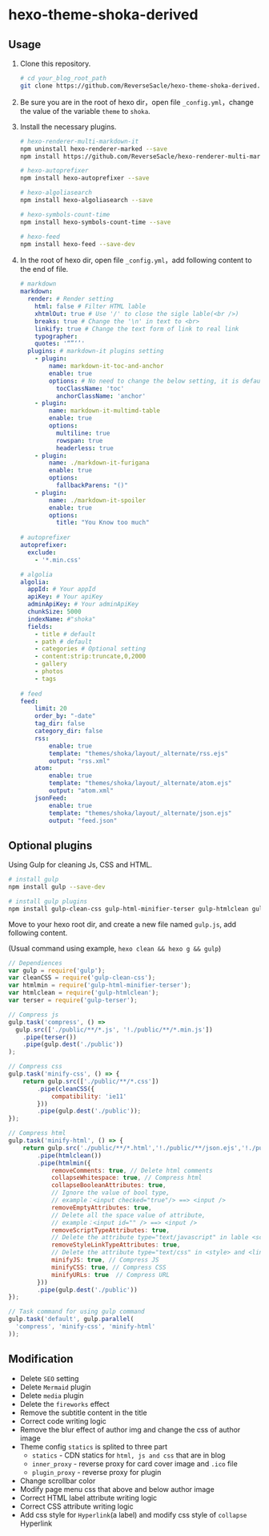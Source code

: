 # hexo-theme-shoka-derived
## Usage

1. Clone this repository.

   ```bash
   # cd your_blog_root_path
   git clone https://github.com/ReverseSacle/hexo-theme-shoka-derived.git ./themes/shoka
   ```

2. Be sure you are in the root of hexo dir，open file `_config.yml`，change the value of  the variable `theme` to `shoka`.  

3. Install the necessary plugins.

   ```bash
   # hexo-renderer-multi-markdown-it
   npm uninstall hexo-renderer-marked --save
   npm install https://github.com/ReverseSacle/hexo-renderer-multi-markdown-it.git --save
   
   # hexo-autoprefixer
   npm install hexo-autoprefixer --save
   
   # hexo-algoliasearch
   npm install hexo-algoliasearch --save
   
   # hexo-symbols-count-time
   npm install hexo-symbols-count-time --save
   
   # hexo-feed
   npm install hexo-feed --save-dev
   ```

4. In the root of hexo dir, open file `_config.yml`，add following content to the end of file.

   ```yaml
   # markdown
   markdown:
     render: # Render setting
       html: false # Filter HTML lable
       xhtmlOut: true # Use '/' to close the sigle lable(<br />)
       breaks: true # Change the '\n' in text to <br>
       linkify: true # Change the text form of link to real link
       typographer: 
       quotes: '“”‘’'
     plugins: # markdown-it plugins setting
       - plugin:
           name: markdown-it-toc-and-anchor
           enable: true
           options: # No need to change the below setting, it is default
             tocClassName: 'toc'
             anchorClassName: 'anchor'
       - plugin:
           name: markdown-it-multimd-table
           enable: true
           options:
             multiline: true
             rowspan: true
             headerless: true
       - plugin:
           name: ./markdown-it-furigana
           enable: true
           options:
             fallbackParens: "()"
       - plugin:
           name: ./markdown-it-spoiler
           enable: true
           options:
             title: "You Know too much"
     
   # autoprefixer
   autoprefixer:
     exclude:
       - '*.min.css'
   
   # algolia
   algolia:
     appId: # Your appId
     apiKey: # Your apiKey
     adminApiKey: # Your adminApiKey
     chunkSize: 5000
     indexName: #"shoka"
     fields:
       - title # default
       - path # default
       - categories # Optional setting
       - content:strip:truncate,0,2000
       - gallery
       - photos
       - tags
       
   # feed
   feed:
       limit: 20
       order_by: "-date"
       tag_dir: false
       category_dir: false
       rss:
           enable: true
           template: "themes/shoka/layout/_alternate/rss.ejs"
           output: "rss.xml"
       atom:
           enable: true
           template: "themes/shoka/layout/_alternate/atom.ejs"
           output: "atom.xml"
       jsonFeed:
           enable: true
           template: "themes/shoka/layout/_alternate/json.ejs"
           output: "feed.json"
   ```

## Optional plugins

Using Gulp for cleaning Js, CSS and HTML.

```bash
# install gulp
npm install gulp --save-dev

# install gulp plugins
npm install gulp-clean-css gulp-html-minifier-terser gulp-htmlclean gulp-terser --save-dev
```

Move to your hexo root dir, and create a new file named `gulp.js`, add following content.

(Usual command using example, `hexo clean && hexo g && gulp`)

```javascript
// Dependiences
var gulp = require('gulp');
var cleanCSS = require('gulp-clean-css');
var htmlmin = require('gulp-html-minifier-terser');
var htmlclean = require('gulp-htmlclean');
var terser = require('gulp-terser');

// Compress js
gulp.task('compress', () =>
  gulp.src(['./public/**/*.js', '!./public/**/*.min.js'])
    .pipe(terser())
    .pipe(gulp.dest('./public'))
);

// Compress css
gulp.task('minify-css', () => {
    return gulp.src(['./public/**/*.css'])
        .pipe(cleanCSS({
            compatibility: 'ie11'
        }))
        .pipe(gulp.dest('./public'));
});

// Compress html
gulp.task('minify-html', () => {
    return gulp.src('./public/**/*.html','!./public/**/json.ejs','!./public/**/atom.ejs','!./public/**/rss.ejs')
        .pipe(htmlclean())
        .pipe(htmlmin({
            removeComments: true, // Delete html comments
            collapseWhitespace: true, // Compress html
            collapseBooleanAttributes: true,
            // Ignore the value of bool type, 
            // example：<input checked="true"/> ==> <input />
            removeEmptyAttributes: true,
            // Delete all the space value of attribute, 
            // example：<input id="" /> ==> <input />
            removeScriptTypeAttributes: true,
            // Delete the attribute type="text/javascript" in lable <script>
            removeStyleLinkTypeAttributes: true,
            // Delete the attribute type="text/css" in <style> and <link>
            minifyJS: true, // Compress JS
            minifyCSS: true, // Compress CSS
            minifyURLs: true  // Compress URL
        }))
        .pipe(gulp.dest('./public'))
});

// Task command for using gulp command
gulp.task('default', gulp.parallel(
  'compress', 'minify-css', 'minify-html'
));
```

## Modification

+ Delete `SEO` setting
+ Delete `Mermaid` plugin
+ Delete `media` plugin
+ Delete the `fireworks` effect
+ Remove the subtitle content in the title
+ Correct code writing logic
+ Remove the blur effect of author img and change the css of author image
+ Theme config `statics` is splited to three part
  + `statics` - CDN statics for `html, js and css` that are in blog
  + `inner_proxy` - reverse proxy for card cover image and `.ico` file
  + `plugin_proxy` - reverse proxy for plugin
+ Change scrollbar color
+ Modify page menu css that above and below author image
+ Correct HTML label attribute writing logic
+ Correct CSS attribute writing logic
+ Add css style for `Hyperlink`(a label) and modify css style of `collapse` Hyperlink
